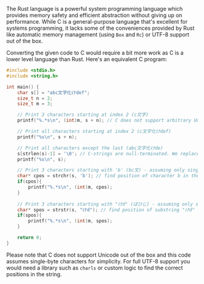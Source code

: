 The Rust language is a powerful system programming language which provides memory safety and efficient abstraction without giving up on performance. While C is a general-purpose language that's excellent for systems programming, it lacks some of the conveniences provided by Rust like automatic memory management (using `Box` and `Rc`) or UTF-8 support out of the box.

Converting the given code to C would require a bit more work as C is a lower level language than Rust. Here's an equivalent C program:
```c
#include <stdio.h>
#include <string.h>

int main() {
    char s[] = "abc文字化けdef";
    size_t n = 2;
    size_t m = 3;

    // Print 3 characters starting at index 2 (c文字)
    printf("%.*s\n", (int)m, s + n); // C does not support arbitrary Unicode manipulation out of the box

    // Print all characters starting at index 2 (c文字化けdef)
    printf("%s\n", s + n);  

    // Print all characters except the last (abc文字化けde)
    s[strlen(s)-1] = '\0'; // C-strings are null-terminated. We replace the last char with a null to terminate the string.
    printf("%s\n", s); 

    // Print 3 characters starting with 'b' (bc文) - assuming only single byte characters for simplicity
    char* cpos = strchr(s, 'b'); // find position of character b in the string
    if(cpos){
        printf("%.*s\n", (int)m, cpos); 
    }
  
    // Print 3 characters starting with "けd" (ぱひじ) - assuming only single byte characters for simplicity
    char* spos = strstr(s, "けd"); // find position of substring "けd" in the string
    if(spos){
        printf("%.*s\n", (int)m, spos); 
    }

    return 0;  
}
```
Please note that C does not support Unicode out of the box and this code assumes single-byte characters for simplicity. For full UTF-8 support you would need a library such as `charls` or custom logic to find the correct positions in the string.
